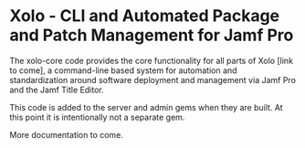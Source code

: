# Xolo - CLI and Automated Package and Patch Management for Jamf Pro

The xolo-core code provides the core functionality for all parts of Xolo [link to come], a command-line based system for automation and standardization around software deployment and management via Jamf Pro and the Jamf Title Editor.

This code is added to the server and admin gems when they are built. At this point it is intentionally not a separate gem.

More documentation to come. 
